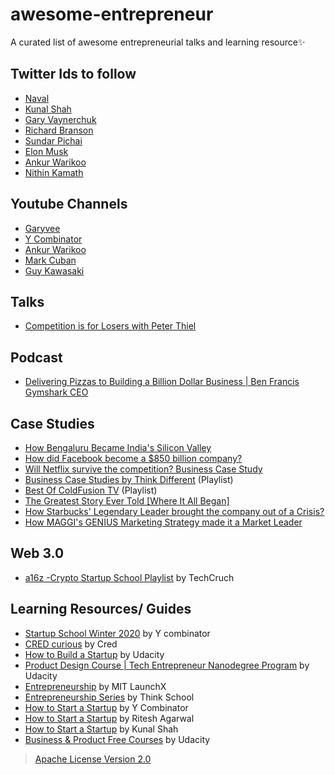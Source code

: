 # awesome-entrepreneur
A curated list of awesome entrepreneurial talks and learning resource✨

## Twitter Ids to follow
- [Naval](https://twitter.com/naval)
- [Kunal Shah](https://twitter.com/kunalb11)
- [Gary Vaynerchuk](https://twitter.com/garyvee)
- [Richard Branson](https://twitter.com/richardbranson)
- [Sundar Pichai](https://twitter.com/sundarpichai)
- [Elon Musk](https://twitter.com/elonmusk)
- [Ankur Warikoo](https://twitter.com/warikoo)
- [Nithin Kamath](https://twitter.com/Nithin0dha)

## Youtube Channels
- [Garyvee](https://www.youtube.com/garyvee)
- [Y Combinator](https://www.youtube.com/ycombinator)
- [Ankur Warikoo](https://www.youtube.com/warikoo)
- [Mark Cuban](https://twitter.com/mcuban)
- [Guy Kawasaki](https://twitter.com/GuyKawasaki)

## Talks
- [Competition is for Losers with Peter Thiel](https://youtu.be/3Fx5Q8xGU8k)

## Podcast
- [Delivering Pizzas to Building a Billion Dollar Business | Ben Francis Gymshark CEO](https://youtu.be/Ix5ON9dZ-es)

## Case Studies
- [How Bengaluru Became India's Silicon Valley](https://youtu.be/C5u5mmVwDrE)
- [How did Facebook become a $850 billion company?](https://youtu.be/p2RCPyv95SE)
- [Will Netflix survive the competition? Business Case Study](https://youtu.be/bUFVJKwZYP4)
- [Business Case Studies by Think Different](https://youtube.com/playlist?list=PLGwmAEmjn4fmL_kCTOR-N4fXOlXvLa8dG) (Playlist)
- [Best Of ColdFusion TV](https://www.youtube.com/playlist?list=PL0iVR8sl9TiW7r7G-pduGsivB20jh2YS4) (Playlist)
- [The Greatest Story Ever Told [Where It All Began]](https://youtu.be/A2wG0sXbMhw)
- [How Starbucks' Legendary Leader brought the company out of a Crisis?](https://youtu.be/vvzpciKoU5g)
- [How MAGGI's GENIUS Marketing Strategy made it a Market Leader](https://youtu.be/r5OCFaXqS5I)

## Web 3.0
- [a16z -Crypto Startup School Playlist](https://youtube.com/playlist?list=PLK9Lwn4_TfLS3I9huJjd-k_FeMKiTkAff) by TechCruch

## Learning Resources/ Guides
- [Startup School Winter 2020](https://youtube.com/playlist?list=PLQ-uHSnFig5PjfCy7mE77XMGhgky9HV3o) by Y combinator
- [CRED curious](https://youtube.com/playlist?list=PLTzr9kdwf7PtSoyv2z7bzoNUNZKRdUN-E) by Cred
- [How to Build a Startup](https://youtube.com/playlist?list=PLAwxTw4SYaPnxzSuovATBMrNowGaaEBmW) by Udacity
- [Product Design Course | Tech Entrepreneur Nanodegree Program](https://youtube.com/playlist?list=PLAwxTw4SYaPlTr1MmjkAZXVv8Su2CfY7D) by Udacity
- [Entrepreneurship](https://youtube.com/playlist?list=PLLuTgG8yQcXNxZPNeFwN--i2yMy6zVjPr) by MIT LaunchX
- [Entrepreneurship Series](https://youtube.com/playlist?list=PLGwmAEmjn4fkHGGBfGQ2Pd2D9rrOJzWhh) by Think School
- [How to Start a Startup](https://youtube.com/playlist?list=PL5q_lef6zVkaTY_cT1k7qFNF2TidHCe-1) by Y Combinator
- [How to Start a Startup](https://youtube.com/playlist?list=PL8XqTmg5WK1PNvBEDukLubPeKAFipVpaH) by Ritesh Agarwal
- [How to Start a Startup](https://youtu.be/sk6hA6JR9gI) by Kunal Shah
- [Business & Product Free Courses](https://www.udacity.com/courses/all?field=school-of-product-management&field=school-of-business&price=Free) by Udacity

> [Apache License Version 2.0](LICENSE)
